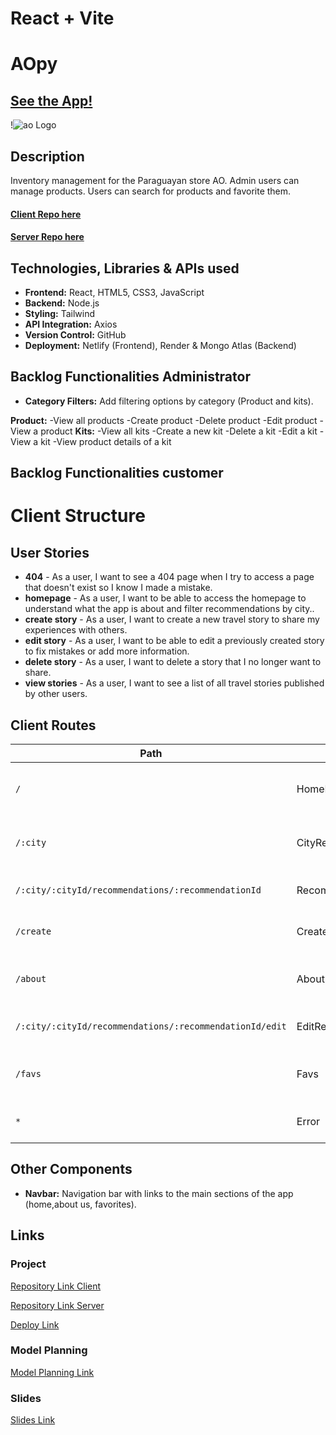 # React + Vite

# AOpy

## [See the App!](https://ao-py.netlify.app)

!![ao Logo]("../assets/images/ao-logo.png")

## Description

Inventory management for the Paraguayan store AO. Admin users can manage products. Users can search for products and favorite them.

#### [Client Repo here](https://github.com/somorales/ao-frontend)

#### [Server Repo here](https://github.com/somorales/ao-backend)

## Technologies, Libraries & APIs used

- **Frontend:** React, HTML5, CSS3, JavaScript
- **Backend:** Node.js
- **Styling:** Tailwind
- **API Integration:** Axios
- **Version Control:** GitHub
- **Deployment:** Netlify (Frontend), Render & Mongo Atlas
 (Backend)

## Backlog Functionalities Administrator

- **Category Filters:** Add filtering options by category (Product and kits).

**Product:** 
-View all products
-Create product
-Delete product
-Edit product
-View a product
**Kits:**
-View all kits
-Create a new kit
-Delete a kit
-Edit a kit
-View a kit
-View product details of a kit

## Backlog Functionalities customer



# Client Structure

## User Stories

- **404** - As a user, I want to see a 404 page when I try to access a page that doesn't exist so I know I made a mistake.
- **homepage** - As a user, I want to be able to access the homepage to understand what the app is about and filter recommendations by city..
- **create story** - As a user, I want to create a new travel story to share my experiences with others.
- **edit story** - As a user, I want to be able to edit a previously created story to fix mistakes or add more information.
- **delete story** - As a user, I want to delete a story that I no longer want to share.
- **view stories** - As a user, I want to see a list of all travel stories published by other users.

## Client Routes

| Path                                                    | Page                  | Components         | Behavior                                                    |
| ------------------------------------------------------- | --------------------- | ------------------ | ----------------------------------------------------------- |
| `/`                                                     | HomePage              | Navbar, Footer     | Home page with general information about the app and cities |
| `/:city`                                                | CityRecommendations   | CityCard, Favs     | Displays recommendations for the selected city              |
| `/:city/:cityId/recommendations/:recommendationId`      | RecommendationDetails | RecommendationCard | Detailed view of a specific recommendation                  |
| `/create`                                               | CreateRecommendation  | RecommendationForm | Form to create a new travel recommendation                  |
| `/about`                                                | About                 | InfoSection        | Page with information about the app and its purpose         |
| `/:city/:cityId/recommendations/:recommendationId/edit` | EditRecommendation    | EditForm           | Form to edit an existing recommendation                     |
| `/favs`                                                 | Favs                  | FavsCard           | Displays recommendations marked as favorites                |
| `*`                                                     | Error                 | ErrorPage          | Error page when the route doesn't exist                     |

## Other Components

- **Navbar:** Navigation bar with links to the main sections of the app (home,about us, favorites).

## Links


### Project

[Repository Link Client](https://github.com/somorales/ao-frontend)

[Repository Link Server](https://github.com/somorales/ao-frontend)

[Deploy Link](https://ao-py.netlify.app)

### Model Planning

[Model Planning Link](https://www.figma.com/design/kY44d1N2H39t7OH9vyGksz/AOPY?node-id=0-1&t=tHlnQvChYWUkUYn0-1)

### Slides
[Slides Link](https://www.figma.com/design/fHX6sMQJantPEe3rtz3lXV/Ao?node-id=0-1&t=TKpestibuvMdKwTW-1)
